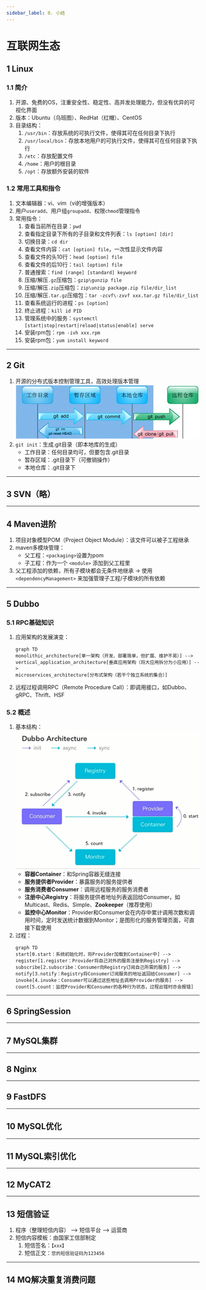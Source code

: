 ```yaml
---
sidebar_label: 0. 小结
---
```


# 互联网生态

## 1 Linux
### 1.1 简介
1. 开源、免费的OS，注重安全性、稳定性、高并发处理能力，但没有优异的可视化界面
2. 版本：Ubuntu（乌班图）、RedHat（红帽）、CentOS
3. 目录结构：
    1. `/usr/bin`：存放系统的可执行文件，使得其可在任何目录下执行
    2. `/usr/local/bin`：存放本地用户的可执行文件，使得其可在任何目录下执行
    3. `/etc`：存放配置文件
    4. `/home`：用户的根目录
    5. `/opt`：存放额外安装的软件

### 1.2 常用工具和指令
1. 文本编辑器：vi、vim（vi的增强版本）
2. 用户`useradd`、用户组`groupadd`、权限`chmod`管理指令
3. 常用指令：
    1. 查看当前所在目录：`pwd`
    2. 查看指定目录下所有的子目录和文件列表：`ls [option] [dir]`
    3. 切换目录：`cd dir`
    4. 查看文件内容：`cat [option] file`，一次性显示文件内容
    5. 查看文件的头10行：`head [option] file`
    6. 查看文件的后10行：`tail [option] file`
    7. 普通搜索：`find [range] [standard] keyword`
    8. 压缩/解压`.gz`压缩包：`gzip\gunzip file`
    9. 压缩/解压`.zip`压缩包：`zip\unzip package.zip file/dir_list`
    10. 压缩/解压`.tar.gz`压缩包：`tar -zcvf\-zxvf xxx.tar.gz file/dir_list`
    11. 查看系统运行的进程：`ps [option]`
    12. 终止进程：`kill id PID`
    13. 管理系统中的服务：`systemctl [start|stop|restart|reload|status|enable] serve`
    14. 安装rpm包：`rpm -ivh xxx.rpm`
    15. 安装rpm包：`yum install keyword`

---

## 2 Git
1. 开源的分布式版本控制管理工具，高效处理版本管理
    ![Git Process](./img/0.1.git_process.jpg)
2. `git init`：生成.git目录（即本地库的生成）
    - 工作目录：任何目录均可，但要包含.git目录
    - 暂存区域：.git目录下（可撤销操作）
    - 本地仓库：.git目录下

---

## 3 SVN（略）

---

## 4 Maven进阶
1. 项目对象模型POM（Project Object Module）：该文件可以被子工程继承
2. maven多模块管理：
    - 父工程：`<packaging>`设置为pom
    - 子工程：作为一个 `<module>` 添加到父工程里
3. 父工程添加的依赖，所有子模块都会无条件地继承 &rarr; 使用 `<dependencyManagement>` 来加强管理子工程/子模块的所有依赖

---

## 5 Dubbo
### 5.1 RPC基础知识
1. 应用架构的发展演变：
    ```mermaid
    graph TD
    monolithic_architecture[单一架构（开发、部署简单，但扩展、维护不易）] --> 
    vertical_application_architecture[垂直应用架构（将大应用拆分为小应用）] --> 
    microservices_architecture[分布式架构（若干个独立系统的集合）]
    ```
2. 远程过程调用RPC（Remote Procedure Call）：即调用接口，如Dubbo、gRPC、Thrift、HSF

### 5.2 概述
1. 基本结构：![Dubbo Process](./img/0.2.dubbo_process.jpg)
    - **容器Container**：和Spring容器无缝连接
    - **服务提供者Provider**：暴露服务的服务提供者
    - **服务消费者Consumer**：调用远程服务的服务消费者
    - **注册中心Registry**：将服务提供者地址列表返回给Consumer，如Multicast、Redis、Simple、**Zookeeper**（推荐使用）
    - **监控中心Monitor**：Provider和Consumer会在内存中累计调用次数和调用时间，定时发送统计数据到Monitor；是图形化的服务管理页面，可直接下载使用
2. 过程：
    ```mermaid
    graph TD
    start[0.start：系统初始化时，将Provider加载到Container中] --> 
    register[1.register：Provider将自己对外的服务注册到Registry] --> 
    subscribe[2.subscribe：Consumer向Registry订阅自己所需的服务] --> 
    notify[3.notify：Registry将Consumer订阅服务的地址返回给Consumer] --> 
    invoke[4.invoke：Consumer可以通过这些地址去调用Provider的服务] --> 
    count[5.count：监控Provider和Consumer的各种行为状态，过程出错时亦会报错]
    ```

---

## 6 SpringSession

---

## 7 MySQL集群

---

## 8 Nginx

---

## 9 FastDFS

---

## 10 MySQL优化

---

## 11 MySQL索引优化

---

## 12 MyCAT2

---

## 13 短信验证
1. 程序（整理短信内容） --> 短信平台 --> 运营商
2. 短信内容模板：由国家工信部制定
    1. 短信签名：`【xxx】`
    2. 短信正文：`您的短信验证码为123456`

---

## 14 MQ解决重复消费问题